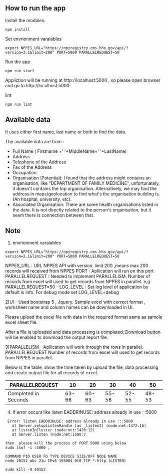 ## How to run the app

Install the modules:

```
npm install
```

Set envrionment varaiables 

```
export NPPES_URL="https://npiregistry.cms.hhs.gov/api/?version=2.1&limit=200" PORT=5000 PARALLELREQUEST=50
```

Run the app  

```
npm run start
```

Appliction will be running at http://localhost:5000 , so please open browser and go to http://localhost:5000


lint 

```
npm run lint
```

## Available data

It uses either first name, last name or both to find the data.

The available data are from :

- Full Name ( Firstname +' '+MiddleName+' '+LastName)
- Address
- Telephone of the Address
- Fax of the Address
- Occupation
- Organisation (Potential): I found that the address might contains an organisation, like "DEPARTMENT OF FAMILY MEDICINE", unfortunately, it doesn't contains the top organisation. Alternatively, we may find the address in maps/geolocation to find what's the organisation building is, (An hospital, university, etc).
- Associated Organisation: There are some health organisations listed in the data. It is not directly related to the person's organisation, but it seem there is connection between that.

## Note

1) envrionment varaiables 

```
export NPPES_URL="https://npiregistry.cms.hhs.gov/api/?version=2.1&limit=200" PORT=5000 PARALLELREQUEST=50
```

NPPES_URL :  URL NPPES API with version. limit 200 ,means max 200 records will received from NPPES
PORT : Apllication will run on this port
PARALLELREQUEST : Needed to implement PARALLELISM. Number of records from excel will used to get records from NPPES in parallel. e,g PARALLELREQUEST=50 - 
LOG_LEVEL : Set log level  of application by default is info. For debug mode set LOG_LEVEL=debug

2)UI -  Used bootstrap 5 , Jquery. Sample excel with correct format , worksheet name and column names can be downloaded in UI. 

Please upload the excel file with data in the required format same as samole excel sheet file.

After a file is uploaded and data processing is completed, Download button will be enabled to download the output report file.

3)PARALLELISM -  Apllication will work through the rows in parallel. PARALLELREQUEST Number of records from excel will used to get records from NPPES in parallel.

Below is the table, show the time taken by upload the file, data processing and create output file for all records of excel.   

PARALLELREQUEST              | 10    | 20    | 30    | 40    | 50    | 
---                          | ---   | ---   | ---   | ---   | ---   |
Completed in Seconds         | 63-66 | 60-63 | 55-58 | 52-55 | 48-53 | 

4) If error occurs like listen EADDRINUSE: address already in use :::5000 

 ```
  Error: listen EADDRINUSE: address already in use :::5000
    at Server.setupListenHandle [as _listen2] (node:net:1372:16)
    at listenInCluster (node:net:1420:12)
    at Server.listen (node:net:1508:7 
```
    then  please kill the process of PORT 5000 using below 
    sudo lsof -i :5000 , 

    COMMAND PID USER FD TYPE DEVICE SIZE/OFF NODE NAME
    node 20152 abc 21u IPv6 195004 0t0 TCP *:http (LISTEN)

    sudo kill -9 20152

